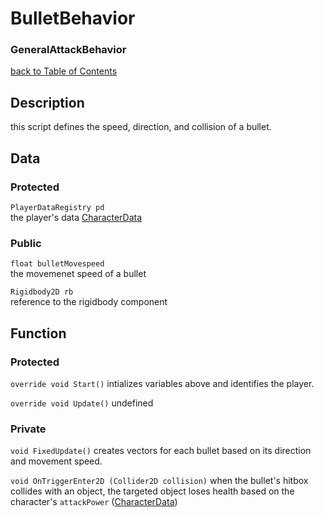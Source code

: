 # BulletBehavior
### GeneralAttackBehavior

[back to Table of Contents](/TableOfContents.md)

## Description
this script defines the speed, direction, and collision of a bullet.

## Data

### Protected

`PlayerDataRegistry pd`  
the player's data [CharacterData](/Assets/Scripts/Character/CharacterData.md)

### Public 
`float bulletMovespeed`  
the movemenet speed of a bullet

`Rigidbody2D rb`  
reference to the rigidbody component

## Function

### Protected

`override void Start()`
intializes variables above and identifies the player.

`override void Update()`
undefined

### Private

`void FixedUpdate()`
creates vectors for each bullet based on its direction and movement speed.

`void OnTriggerEnter2D (Collider2D collision)`
when the bullet's hitbox collides with an object, the targeted object loses health based on the character's `attackPower` ([CharacterData](/Assets/Scripts/Character/CharacterData.md))